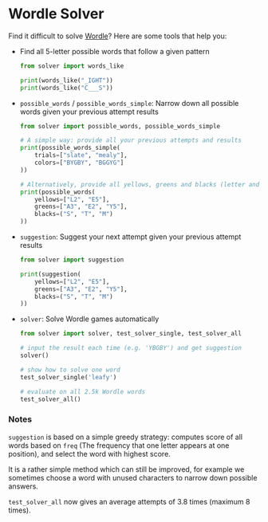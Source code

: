 # Wordle Solver

Find it difficult to solve [Wordle](https://www.powerlanguage.co.uk/wordle/)? Here are some tools that help you:

* Find all 5-letter possible words that follow a given pattern

  ```python
  from solver import words_like
  
  print(words_like("_IGHT"))
  print(words_like("C___S"))
  ```

  

* `possible_words` / `possible_words_simple`: Narrow down all possible words given your previous attempt results

  ```python
  from solver import possible_words, possible_words_simple
  
  # A simple way: provide all your previous attempts and results
  print(possible_words_simple(
      trials=["slate", "mealy"],
      colors=["BYGBY", "BGGYG"]
  ))
  
  # Alternatively, provide all yellows, greens and blacks (letter and position)
  print(possible_words(
      yellows=["L2", "E5"],
      greens=["A3", "E2", "Y5"],
      blacks=("S", "T", "M")
  ))
  ```



* `suggestion`: Suggest your next attempt given your previous attempt results

  ```python
  from solver import suggestion
  
  print(suggestion(
      yellows=["L2", "E5"],
      greens=["A3", "E2", "Y5"],
      blacks=("S", "T", "M")
  ))
  ```



* `solver`:  Solve Wordle games automatically

  ```python
  from solver import solver, test_solver_single, test_solver_all
  
  # input the result each time (e.g. 'YBGBY') and get suggestion
  solver()
  
  # show how to solve one word
  test_solver_single('leafy')
  
  # evaluate on all 2.5k Wordle words 
  test_solver_all()
  ```



### Notes

`suggestion` is based on a simple greedy strategy: computes score of all words based on `freq` (The frequency that one letter appears at one position), and select the word with highest score.

It is a rather simple method which can still be improved, for example we sometimes choose a word with unused characters to narrow down possible answers.

`test_solver_all` now gives an average attempts of 3.8 times (maximum 8 times).

